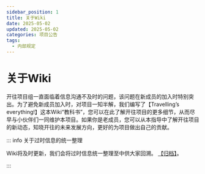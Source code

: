 ```yaml
---
sidebar_position: 1
title: 关于Wiki
date: 2025-05-02
updated: 2025-05-02
categories: 项目公告
tags:
  - 内部规定
---
```

# 关于Wiki

开往项目组一直面临着信息沟通不及时的问题，该问题在新成员的加入时特别突出。为了避免新成员加入时，对项目一知半解，我们编写了【Travelling’s everything!】这本Wiki“教科书”，您可以在此了解开往项目的更多细节，从而尽早与小伙伴们一同维护本项目。如果你是老成员，您可以从本指导中了解开往项目的新动态，知晓开往的未来发展方向，更好的为项目做出自己的贡献。

::: info 关于过时信息的统一整理

Wiki将及时更新，我们会将过时信息统一整理至中供大家回溯。
 [【归档】](https://www.travellings.cn/archive/)。

:::


